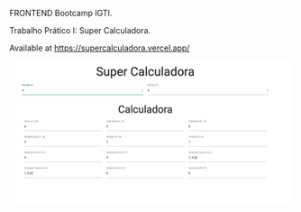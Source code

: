 FRONTEND Bootcamp IGTI.

Trabalho Prático I: Super Calculadora.

Available at https://supercalculadora.vercel.app/

![Calculator](https://github.com/CINPIS/FrontEnd-IGTIBootcamp/blob/master/TrabalhoPraticoI/Screenshot.png "Super Calculadora")

